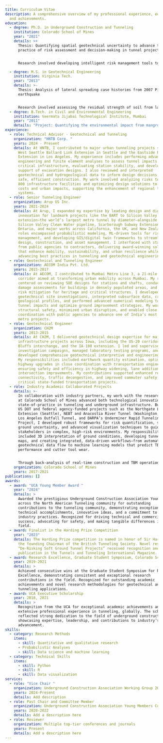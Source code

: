 ```yaml
---
title: Curriculum Vitae
description: A comprehensive overview of my professional experience, education,
  and achievements.
education:
  - degree: Ph.D. in Underground Construction and Tunneling
    institution: Colorado School of Mines
    year: "2021"
    details: >+
      Thesis: Quantifying spatial geotechnical uncertainty to advance the
      practice of risk assessment and decision-making in tunnel projects.


      Research involved developing intelligent risk management tools to improve knowledge of tunnel excavation environment and optimize decision-making for tunnel risk mitigation strategies.

  - degree: M.S. in Geotechnical Engineering
    institution: Virginia Tech.
    year: "2013"
    details: >-
      Thesis: Analysis of lateral spreading case histories from 2007 Pisco, Peru
      earthquake


      Research involved assessing the residual strength of soil from lateral spreading and strategies to enhance resilience against similar geotechnical hazards.
  - degree: B.Tech. in Civil and Environmental Engineering
    institution: Veermata Jijabai Technological Institute, Mumbai
    year: "2011"
    details: "Project: Quantifying the environmental impact from mangroves"
experience:
  - role: Technical Advisor - Geotechnical and Tunneling
    organization: "HNTB Corp. "
    years: 2024 - Present
    details: At HNTB, I contributed to major urban tunneling projects such as the
      West Seattle Ballard Link Extension in Seattle and the Eastside Phase 2
      Extension in Los Angeles. My experience includes performing advanced
      engineering and finite element analyses to assess tunnel impacts on
      critical infrastructure, evaluating station stability, and developing
      support of excavation designs. I also reviewed and interpreted
      geotechnical and hydrogeological data to inform design decisions, ensuring
      safe, efficient construction. My work involved analyzing risks to nearly
      800 infrastructure facilities and optimizing design solutions to minimize
      costs and urban impacts, supporting the enhancement of regional transit
      systems.
  - role: Senior Tunneling Engineer
    organization: Arup US Inc.
    years: 2021-2024
    details: At Arup, I expanded my expertise by leading design and digital
      innovation for landmark projects like the BART to Silicon Valley
      extension—the world’s largest metro tunnel by diameter—alongside the
      Silicon Valley Clean Water pipeline, Scarborough Subway Extension in
      Ontario, and major works across California, the UK, and New Zealand. My
      roles encompassed probabilistic modeling, ML-driven tools for risk
      management, and developing GIS/digital twin frameworks to streamline
      design, construction, and asset management. I interfaced with stakeholders
      from public agencies to contractors, delivering award-winning solutions
      that enhance mobility, sustainability, and urban resilience while
      advancing best practices in tunneling and geotechnical engineering.
  - role: Geotechnical and Tunneling Engineer
    organization: AECOM India Pvt. Ltd.
    years: 2015-2017
    details: At AECOM, I contributed to Mumbai Metro Line 3, a 21-mile underground
      corridor aimed at transforming urban mobility across Mumbai. My role
      centered on reviewing SOE designs for stations and shafts, conducting
      damage assessments for buildings in densely populated areas, and devising
      risk mitigation for heritage and critical structures. I developed
      geotechnical site investigations, interpreted subsurface data, created
      geological profiles, and performed advanced numerical modeling to assess
      tunnel impacts and optimize ground improvement strategies. My work ensured
      structural safety, minimized urban disruption, and enabled close
      coordination with public agencies to advance one of India’s most complex
      metro projects.
  - role: Geotechnical Engineer
    organization: CH2M
    years: 2013-2015
    details: At CH2M, I delivered geotechnical design expertise for major highway
      infrastructure projects across Iowa, including the US-20 corridor, Council
      Bluffs interchange, and the IA-100 extension. I led and supervised site
      investigation campaigns, managed laboratory testing programs, and
      developed comprehensive geotechnical interpretive and engineering reports.
      My responsibilities included earthwork quantity estimation, optimizing
      highway upgrades in close coordination with transportation engineers, and
      ensuring safety and efficiency in highway widening, lane additions, and
      intersection improvements. My contributions supported enhanced regional
      connectivity, traffic decongestion, and improved commuter safety for
      critical state-funded transportation projects.
  - role: Industry Academic Collaborated Projects
    details: >-
      In collaboration with industry partners, my work with the research group
      at Colorado School of Mines advanced both technological innovation and the
      state-of-practice in tunneling and underground infrastructure. Building on
      US DOT and federal agency-funded projects such as the Northgate Link
      Extension (Seattle), NEBT and Anacostia River Tunnel (Washington, D.C.),
      Los Angeles Outfall Tunnel, and DARPA’s Underminer Rapid Tunneling
      Project, I developed robust frameworks for risk quantification, spatial
      ground uncertainty, and advanced visualization techniques to guide
      stakeholders in complex, high-risk environments. My responsibilities
      included 3D interpretation of ground conditions, developing tunnel risk
      maps, and creating integrated, data-driven workflows—from automating
      geotechnical data flow to machine learning models that predict TBM
      performance and cutter tool wear.


      Through back-analysis of real-time construction and TBM operational data, I helped validate design assumptions and inform construction decision-making, ensuring proactive risk mitigation. My digital innovation work encompassed developing methodologies for integrating geostatistical predictions and geotechnical risk visualization into project planning, and designing site investigation strategies optimized for uncertainty and value. This collaboration not only delivered cutting-edge technical solutions to major infrastructure challenges, but also fostered vital knowledge transfer between academia and the tunneling industry, accelerating the application of research to real-world engineering practice.
    organization: Colorado School of Mines
    years: 2017-2021
publications: []
awards:
  - award: "UCA Young Member Award "
    year: "2024"
    details: >
      Awarded the prestigious Underground Construction Association Young Member
      across the North American Tunneling community for outstanding
      contributions to the tunneling community, demonstrating exceptional
      technical accomplishments, innovative ideas, and a commitment to improving
      industry practices. Recognized for driving technical and commercial
      success, advocating for safety, and making tangible differences in the
      field.
  - award: Finalist in the Harding Prize Competition
    year: "2023"
    details: The Harding Prize competition is named in honor of Sir Harold Harding,
      the founding Chairman of the British Tunneling Society. Novel research on
      “De-Risking Soft Ground Tunnel Projects” received recognition and a
      publication in the Tunnels and Tunneling International Magazine.
  - award: Research Excellence, Graduate Student Symposium, Colorado School of Mines
    year: 2019-2021
    details: >
      Achieved consecutive wins at the Graduate Student Symposium for Research
      Excellence, demonstrating consistent and exceptional research
      contributions in the field. Recognized for outstanding academic
      achievements and novel research methodologies for geotechnical and
      tunneling applications.
  - award: UCA Executive Scholarship
    year: 2018, 2021
    details: >
      Recognition from the UCA for exceptional academic achievements and
      extensive professional experience in tunneling, globally. The scholarship
      reflected strong dedication to the field of underground construction
      showcasing expertise, leadership, and contributions to industry’s
      advancement.
skills:
  - category: Research Methods
    items:
      - skill: Quantitative and qualitative research
      - Probabilistic Analyses
      - skill: Data science and machine learning
  - category: Technical Skills
    items:
      - skill: Python
      - skill: R
      - skill: Data visualization
service:
  - role: "Vice Chair "
    organization: Underground Construction Association Working Group 20
    years: 2024-Present
    details: Add description
  - role: Past Chair and Committee Member
    organization: Underground Construction Association Young Members Committee
    years: 2020-2022
    details: Add a description here
  - role: Reviewer
    organization: Multiple top-tier conferences and journals
    years: Present
    details: Add a description here
---
```

